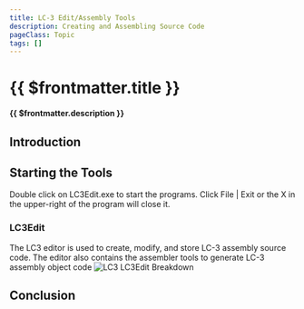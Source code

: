 ```yaml
---
title: LC-3 Edit/Assembly Tools
description: Creating and Assembling Source Code
pageClass: Topic
tags: []
---
```


# {{ $frontmatter.title }}

**{{ $frontmatter.description }}**

<KeyConcepts :ConceptArray= "[
{
  Concept:'Natural Language',
  Details:'Spoken and written communication developed and evolved over time, and used by humans'
}]" />

## Introduction

## Starting the Tools
Double click on LC3Edit.exe to start the programs.
Click File | Exit or the X in the upper-right of the program will close it.

### LC3Edit
The LC3 editor is used to create, modify, and store LC-3 assembly source code. The editor also contains the assembler tools to generate LC-3 assembly object code
![LC3 LC3Edit Breakdown](/images/AssemblyProgramming/GettingStarted/LC3Edit_Breakdown.jpg)

## Conclusion